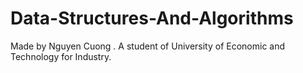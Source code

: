 # Data-Structures-And-Algorithms
Made by Nguyen Cuong . A student of University of Economic and Technology for Industry.

